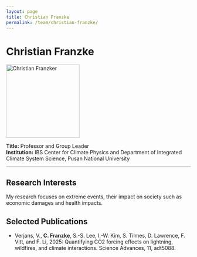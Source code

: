 ```yaml
---
layout: page
title: Christian Franzke
permalink: /team/christian-franzke/
---
```


# Christian Franzke

<!--- <img src="/images/rheagaur.png" alt="Rhea Gaur" width="200" /> --->
<img src="{{ site.baseurl }}/images/Christian-Franzke.jpg" alt="Christian Franzker" width="200" />



**Title:** Professor and Group Leader  
**Institution:** IBS Center for Climate Physics and Department of Integrated Climate System Science, Pusan National University  

---

## Research Interests

My research focuses on extreme events, their impact on society such as economic damages and health impacts.

## Selected Publications

- Verjans, V., <b>C. Franzke</b>, S.-S. Lee, I.-W. Kim, S. Tilmes, D. Lawrence, F. Vitt, and F. Li, 2025: Quantifying CO2 forcing effects on lightning, wildfires, and climate interactions. Science Advances, 11, adt5088.
